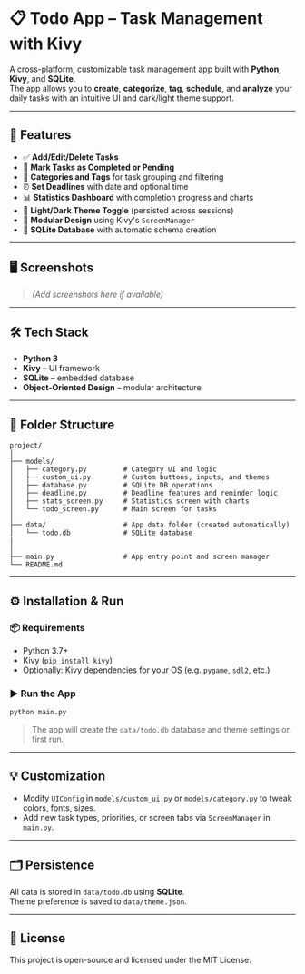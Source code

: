 
# 📋 Todo App – Task Management with Kivy

A cross-platform, customizable task management app built with **Python**, **Kivy**, and **SQLite**.  
The app allows you to **create**, **categorize**, **tag**, **schedule**, and **analyze** your daily tasks with an intuitive UI and dark/light theme support.

---

## 🚀 Features

- ✅ **Add/Edit/Delete Tasks**
- 🎯 **Mark Tasks as Completed or Pending**
- 📂 **Categories and Tags** for task grouping and filtering
- ⏰ **Set Deadlines** with date and optional time
- 📊 **Statistics Dashboard** with completion progress and charts
- 🌙 **Light/Dark Theme Toggle** (persisted across sessions)
- 🧩 **Modular Design** using Kivy's `ScreenManager`
- 💾 **SQLite Database** with automatic schema creation

---

## 🖥️ Screenshots

> *(Add screenshots here if available)*

---

## 🛠️ Tech Stack

- **Python 3**
- **Kivy** – UI framework
- **SQLite** – embedded database
- **Object-Oriented Design** – modular architecture

---

## 📂 Folder Structure

```
project/
│
├── models/
│   ├── category.py         # Category UI and logic
│   ├── custom_ui.py        # Custom buttons, inputs, and themes
│   ├── database.py         # SQLite DB operations
│   ├── deadline.py         # Deadline features and reminder logic
│   ├── stats_screen.py     # Statistics screen with charts
│   └── todo_screen.py      # Main screen for tasks
│
├── data/                   # App data folder (created automatically)
│   └── todo.db             # SQLite database
|  
│
├── main.py                 # App entry point and screen manager
└── README.md
```

---

## ⚙️ Installation & Run

### 📦 Requirements

- Python 3.7+
- Kivy (`pip install kivy`)
- Optionally: Kivy dependencies for your OS (e.g. `pygame`, `sdl2`, etc.)

### ▶️ Run the App

```bash
python main.py
```

> The app will create the `data/todo.db` database and theme settings on first run.

---

## 💡 Customization

- Modify `UIConfig` in `models/custom_ui.py` or `models/category.py` to tweak colors, fonts, sizes.
- Add new task types, priorities, or screen tabs via `ScreenManager` in `main.py`.

---

## 🗂️ Persistence

All data is stored in `data/todo.db` using **SQLite**.  
Theme preference is saved to `data/theme.json`.

---

## 📘 License

This project is open-source and licensed under the MIT License.

